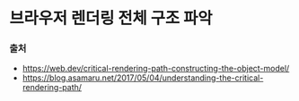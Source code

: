 # 브라우저 렌더링 전체 구조 파악

### 출처

- https://web.dev/critical-rendering-path-constructing-the-object-model/
- https://blog.asamaru.net/2017/05/04/understanding-the-critical-rendering-path/
